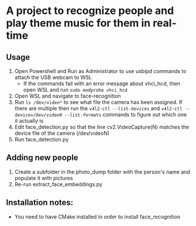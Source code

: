 # A project to recognize people and play theme music for them in real-time 

## Usage
1. Open Powershell and Run as Administrator to use usbipd commands to attach the USB webcam to WSL
    - If the commands fail with an error message about vhci_hcd, then open WSL and run `sudo modprobe vhci_hcd`
2. Open WSL and navigate to face-recognition
3. Run `ls /dev/video*` to see what file the camera has been assigned. If there are multiple then run the `v4l2-ctl --list-devices` and `v4l2-ctl --device=/dev/video0 --list-formats` commands to figure out which one it actually is
4. Edit face_detection.py so that the line cv2.VideoCapture(N) matches the device file of the camera (/dev/videoN)
5. Run face_detection.py

## Adding new people
1. Create a subfolder in the photo_dump folder with the person's name and populate it with pictures
2. Re-run extract_face_embeddings.py

## Installation notes:
- You need to have CMake installed in order to install face_recognition 
